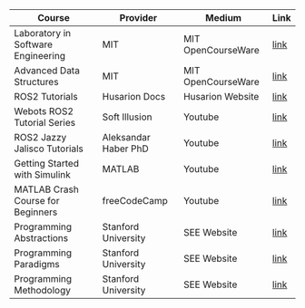 | Course | Provider  | Medium | Link |
|---------|--------|-----------------|-----------------|
|Laboratory in Software Engineering | MIT |MIT OpenCourseWare|[link](https://ocw.mit.edu/courses/6-170-laboratory-in-software-engineering-fall-2005/pages/syllabus/)|
|Advanced Data Structures | MIT |MIT OpenCourseWare|[link](https://ocw.mit.edu/courses/6-851-advanced-data-structures-spring-2012/)|
|ROS2 Tutorials | Husarion Docs |Husarion Website|[link](https://husarion.com/tutorials/ros2-tutorials/ros2/)|
|Webots ROS2 Tutorial Series|Soft Illusion|Youtube|[link](https://www.youtube.com/playlist?list=PLt69C9MnPchkP0ZXZOqmIGRTOch8o9GiQ)|
|ROS2 Jazzy Jalisco Tutorials|Aleksandar Haber PhD|Youtube|[link](https://www.youtube.com/playlist?list=PLO89phzZmnHgTtr2uncyQN5hNMopUQa3e)|
|Getting Started with Simulink|MATLAB|Youtube|[link](https://www.youtube.com/playlist?list=PL484BA2AD3AE4C2D0)|
|MATLAB Crash Course for Beginners|freeCodeCamp|Youtube|[link](https://www.youtube.com/playlist?list=PL484BA2AD3AE4C2D0)|
|Programming Abstractions|Stanford University|SEE Website|[link](https://see.stanford.edu/Course/CS106B)|
|Programming Paradigms|Stanford University|SEE Website|[link](https://see.stanford.edu/Course/CS107)|
|Programming Methodology|Stanford University|SEE Website|[link](https://see.stanford.edu/Course/CS106A)|

